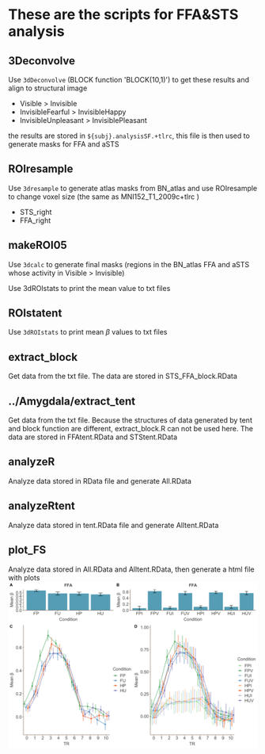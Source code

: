 # These are the scripts for FFA&STS analysis

## 3Deconvolve
Use `3dDeconvolve` (BLOCK function 'BLOCK(10,1)') to get these results and align to structural image
* Visible > Invisible
* InvisibleFearful > InvisibleHappy
* InvisibleUnpleasant > InvisiblePleasant

the results are stored in `${subj}.analysisSF.+tlrc`, this file is then used to generate masks for FFA and aSTS

## ROIresample
Use `3dresample` to generate atlas masks from BN_atlas and use ROIresample to change voxel size (the same as MNI152_T1_2009c+tlrc )
* STS_right
* FFA_right

## makeROI05
Use `3dcalc` to generate final masks (regions in the BN_atlas FFA and aSTS whose activity in Visible > Invisible)

Use 3dROIstats to print the mean value to txt files

<!-- ## 3Deconvolvetent
get the same results as 3Deconvolve but use tent function -->

## ROIstatent
Use `3dROIstats` to print mean $\beta$ values to txt files

## extract_block
Get data from the txt file.
The data are stored in STS_FFA_block.RData

## ../Amygdala/extract_tent
Get data from the txt file.
Because the structures of data generated by tent and block function are different, extract_block.R can not be used here.
The data are stored in FFAtent.RData and STStent.RData

## analyzeR
Analyze data stored in RData file and generate All.RData

## analyzeRtent
Analyze data stored in tent.RData file and generate Alltent.RData

## plot_FS
Analyze data stored in All.RData and Alltent.RData, then generate a html file with plots
![avatar](plot_FS_files/figure-html/unnamed-chunk-4-2.png)
